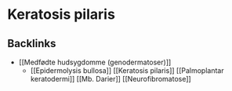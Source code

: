 # Keratosis pilaris

## Backlinks
* [[Medfødte hudsygdomme (genodermatoser)]]
	* [[Epidermolysis bullosa]]
[[Keratosis pilaris]]
[[Palmoplantar keratodermi]]
[[Mb. Darier]]
[[Neurofibromatose]]

<!-- {BearID:39A91B6D-FACE-42AA-A5B8-DCEC84007447-21052-00004309EA0A5AB8} -->
